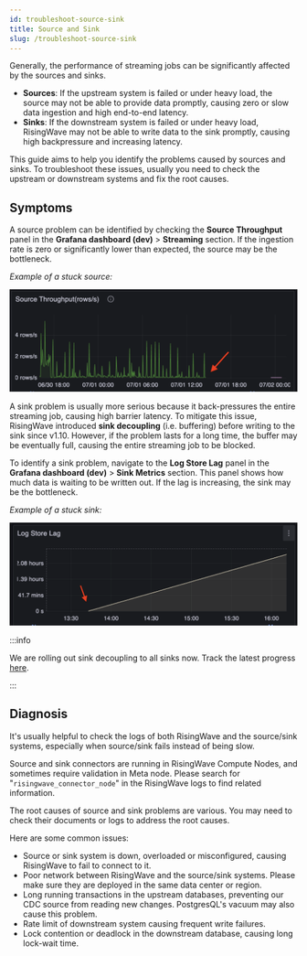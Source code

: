 ```yaml
---
id: troubleshoot-source-sink
title: Source and Sink
slug: /troubleshoot-source-sink
---
```


Generally, the performance of streaming jobs can be significantly affected by the sources and sinks.

- **Sources**: If the upstream system is failed or under heavy load, the source may not be able to provide data promptly, causing zero or slow data ingestion and high end-to-end latency.
- **Sinks**: If the downstream system is failed or under heavy load, RisingWave may not be able to write data to the sink promptly, causing high backpressure and increasing latency.

This guide aims to help you identify the problems caused by sources and sinks. To troubleshoot these issues, usually you need to check the upstream or downstream systems and fix the root causes.

## Symptoms

A source problem can be identified by checking the **Source Throughput** panel in the **Grafana dashboard (dev)** > **Streaming** section. If the ingestion rate is zero or significantly lower than expected, the source may be the bottleneck.

*Example of a stuck source:*

![](../images/example-source-stuck.png)

A sink problem is usually more serious because it back-pressures the entire streaming job, causing high barrier latency. To mitigate this issue, RisingWave introduced **sink decoupling** (i.e. buffering) before writing to the sink since v1.10. However, if the problem lasts for a long time, the buffer may be eventually full, causing the entire streaming job to be blocked.

To identify a sink problem, navigate to the **Log Store Lag** panel in the **Grafana dashboard (dev)** > **Sink Metrics** section. This panel shows how much data is waiting to be written out. If the lag is increasing, the sink may be the bottleneck.

*Example of a stuck sink:*

![](../images/example-sink-stuck.png)

:::info

We are rolling out sink decoupling to all sinks now. Track the latest progress [here](https://github.com/risingwavelabs/risingwave/issues/17095).

:::


## Diagnosis

It's usually helpful to check the logs of both RisingWave and the source/sink systems, especially when source/sink fails instead of being slow.

Source and sink connectors are running in RisingWave Compute Nodes, and sometimes require validation in Meta node. Please search for "`risingwave_connector_node`" in the RisingWave logs to find related information.

The root causes of source and sink problems are various. You may need to check their documents or logs to address the root causes.

Here are some common issues:

- Source or sink system is down, overloaded or misconfigured, causing RisingWave to fail to connect to it.
- Poor network between RisingWave and the source/sink systems. Please make sure they are deployed in the same data center or region.
- Long running transactions in the upstream databases, preventing our CDC source from reading new changes. PostgresQL's vacuum may also cause this problem.
- Rate limit of downstream system causing frequent write failures.
- Lock contention or deadlock in the downstream database, causing long lock-wait time.